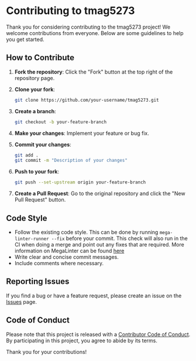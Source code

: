 # Contributing to tmag5273

Thank you for considering contributing to the tmag5273 project! We welcome contributions from everyone. Below are some guidelines to help you get started.

## How to Contribute

1. **Fork the repository**: Click the "Fork" button at the top right of the repository page.

2. **Clone your fork**:

    ```sh
    git clone https://github.com/your-username/tmag5273.git
    ```

3. **Create a branch**:

    ```sh
    git checkout -b your-feature-branch
    ```

4. **Make your changes**: Implement your feature or bug fix.

5. **Commit your changes**:

    ```sh
    git add .
    git commit -m "Description of your changes"
    ```

6. **Push to your fork**:

    ```sh
    git push --set-upstream origin your-feature-branch
    ```

7. **Create a Pull Request**: Go to the original repository and click the "New Pull Request" button.

## Code Style

- Follow the existing code style. This can be done by running `mega-linter-runner --fix` before your commit. This check will also run in the CI when doing a merge and point out any fixes that are required. More information on MegaLinter can be found [here](https://megalinter.io/latest/)
- Write clear and concise commit messages.
- Include comments where necessary.

## Reporting Issues

If you find a bug or have a feature request, please create an issue on the [Issues](https://github.com/dyson/tmag5273/issues) page.

## Code of Conduct

Please note that this project is released with a [Contributor Code of Conduct](CODE_OF_CONDUCT.md). By participating in this project, you agree to abide by its terms.

Thank you for your contributions!
